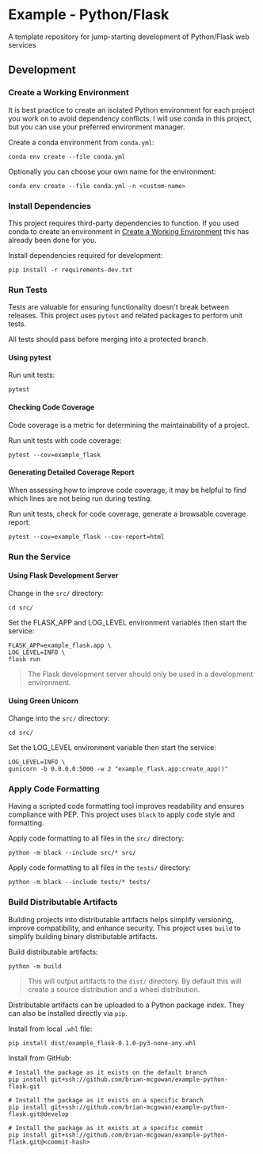 # Example - Python/Flask
A template repository for jump-starting development of Python/Flask web services

## Development

### Create a Working Environment
It is best practice to create an isolated Python environment for each project
you work on to avoid dependency conflicts. I will use conda in this project, but
you can use your preferred environment manager.

Create a conda environment from `conda.yml`:
```shell
conda env create --file conda.yml
```

Optionally you can choose your own name for the environment:
```shell
conda env create --file conda.yml -n <custom-name>
```

### Install Dependencies
This project requires third-party dependencies to function. If you used conda to
create an environment in [Create a Working Environment](#create-a-working-environment)
this has already been done for you.

Install dependencies required for development:
```shell
pip install -r requirements-dev.txt
```

### Run Tests
Tests are valuable for ensuring functionality doesn't break between releases.
This project uses `pytest` and related packages to perform unit tests.

All tests should pass before merging into a protected branch.

#### Using pytest
Run unit tests:
```shell
pytest
```

#### Checking Code Coverage
Code coverage is a metric for determining the maintainability of a project.

Run unit tests with code coverage:
```shell
pytest --cov=example_flask
```

#### Generating Detailed Coverage Report
When assessing how to improve code coverage, it may be helpful to find which
lines are not being run during testing.

Run unit tests, check for code coverage, generate a browsable coverage report:
```shell
pytest --cov=example_flask --cov-report=html
```

### Run the Service

#### Using Flask Development Server
Change in the `src/` directory:
```shell
cd src/
```

Set the FLASK_APP and LOG_LEVEL environment variables then start the service:
```shell
FLASK_APP=example_flask.app \
LOG_LEVEL=INFO \
flask run
```

> The Flask development server should only be used in a development environment.

#### Using Green Unicorn
Change into the `src/` directory:
```shell
cd src/
```

Set the LOG_LEVEL environment variable then start the service:
```shell
LOG_LEVEL=INFO \
gunicorn -b 0.0.0.0:5000 -w 2 "example_flask.app:create_app()"
```

### Apply Code Formatting
Having a scripted code formatting tool improves readability and ensures
compliance with PEP. This project uses `black` to apply code style and
formatting.

Apply code formatting to all files in the `src/` directory:
```shell
python -m black --include src/* src/
```

Apply code formatting to all files in the `tests/` directory:
```shell
python -m black --include tests/* tests/
```

### Build Distributable Artifacts
Building projects into distributable artifacts helps simplify versioning,
improve compatibility, and enhance security. This project uses `build` to
simplify building binary distributable artifacts.

Build distributable artifacts:
```shell
python -m build
```

> This will output artifacts to the `dist/` directory. By default this will
> create a source distribution and a wheel distribution.

Distributable artifacts can be uploaded to a Python package index. They can also
be installed directly via `pip`.

[//]: # (TODO: Write "Upload to PyPI" section.)

Install from local `.whl` file:
```shell
pip install dist/example_flask-0.1.0-py3-none-any.whl
```

Install from GitHub:
```shell
# Install the package as it exists on the default branch
pip install git+ssh://github.com/brian-mcgowan/example-python-flask.git

# Install the package as it exists on a specific branch
pip install git+ssh://github.com/brian-mcgowan/example-python-flask.git@develop

# Install the package as it exists at a specific commit
pip install git+ssh://github.com/brian-mcgowan/example-python-flask.git@<commit-hash>
```

[//]: # (TODO: Write "Install from PyPI" section.)
